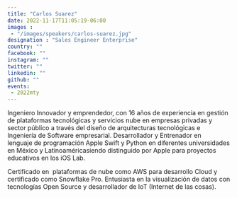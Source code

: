```yaml
---
title: "Carlos Suarez"
date: 2022-11-17T11:05:19-06:00
images : 
 - "/images/speakers/carlos-suarez.jpg"
designation : "Sales Engineer Enterprise"
country: ""
facebook: ""
instagram: ""
twitter: ""
linkedin: ""
github: ""
events: 
 - 2022mty
---
```


Ingeniero Innovador y emprendedor, con 16 años de experiencia en gestión de plataformas tecnológicas y servicios nube en empresas privadas y sector público a través del diseño de arquitecturas tecnológicas e Ingeniería de Software empresarial. Desarrollador y 
Entrenador en lenguaje de programación Apple Swift y Python en diferentes universidades en México y Latinoaméricasiendo distinguido por Apple para proyectos educativos en los iOS Lab. 

Certificado en  plataformas de nube como AWS para desarrollo Cloud y certificado como Snowflake Pro. Entusiasta en la visualización de datos con tecnologías Open Source y desarrollador de IoT (Internet de las cosas).
